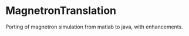 MagnetronTranslation
====================

Porting of magnetron simulation from matlab to java, with enhancements.
